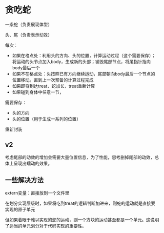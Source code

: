 # 贪吃蛇

一条蛇（负责展现体型）

头、尾（负责表示动效）





每次：

- 如果在格点处：利用头的方向、头的位置，计算运动过程（这个需要保存）；将运动的头节点加入body，生成新的头部；销毁尾部节点，将尾指针指向body最后一个
- 如果不在格点处：头按照已有方向继续运动，尾部朝向body最后一个节点的位置移动。直到上一次预备的计算过程完成
- 如果即将到达treat，蛇加长，treat重新计算
- 如果碰到身体中任意一节，



需要保存：

- 头的方向
- 头的位置（用于生成一系列的位置）



重新封装





## v2

考虑尾部的动效的增加会需要大量位置信息，为了性能，思考删掉尾部的动效，总体上呈现出蠕动的效果。



## 一些解决方法

extern变量：直接放到一个文件里

在划分实现层级时，如果将吃到treat的逻辑判断加进来，则蛇的运动就是直接要实现的原子单元

但如果着眼于难以实现的蛇的运动，则一个方块的运动甚至都是一个单元。这说明了适当的单元划分对于代码实现的重要性。

